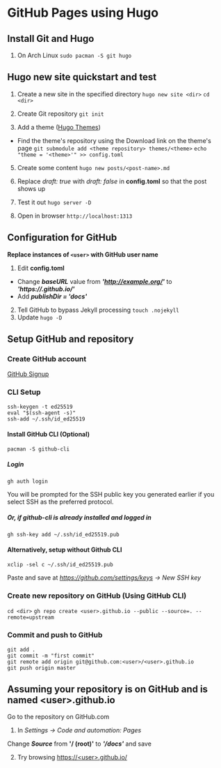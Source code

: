 # GitHub Pages using Hugo 

## Install Git and Hugo
1. On Arch Linux
`sudo pacman -S git hugo`

## Hugo new site quickstart and test
1. Create a new site in the specified directory
`hugo new site <dir>`
`cd <dir>`

2. Create Git repository
`git init`

3. Add a theme ([Hugo Themes](https://themes.gohugo.io/))
- Find the theme's repository using the Download link on the theme's page
`git submodule add <theme repository> themes/<theme>`
`echo "theme = '<theme>'" >> config.toml`

5. Create some content
`hugo new posts/<post-name>.md`

6. Replace *draft: true* with *draft: false* in **config.toml** so that the post shows up

7. Test it out
`hugo server -D`

8. Open in browser
`http://localhost:1313`

## Configuration for GitHub
**Replace instances of `<user>` with GitHub user name**
1.  Edit **config.toml**
 - Change ***baseURL*** value from ***'http://example.org/'*** to ***'https://<user>.github.io/'***
 - Add ***publishDir = 'docs'***
2. Tell GitHub to bypass Jekyll processing
`touch .nojekyll`
3. Update
`hugo -D`

## Setup GitHub and repository
### Create GitHub account
[GitHub Signup](https://github.com/signup)

### CLI Setup
```
ssh-keygen -t ed25519
eval "$(ssh-agent -s)"
ssh-add ~/.ssh/id_ed25519
```

#### Install GitHub CLI (Optional)
`pacman -S github-cli`

##### Login
`gh auth login`

You will be prompted for the SSH public key you generated earlier if you select SSH as the preferred protocol.

##### Or, if github-cli is already installed and logged in

`gh ssh-key add ~/.ssh/id_ed25519.pub`


#### Alternatively, setup without Github CLI

`xclip -sel c ~/.ssh/id_ed25519.pub`

Paste and save at *https://github.com/settings/keys -> New SSH key*

### Create new repository on GitHub (Using GitHub CLI)
`cd <dir>`
`gh repo create <user>.github.io --public --source=. --remote=upstream`

### Commit and push to GitHub
```
git add .
git commit -m "first commit"
git remote add origin git@github.com:<user>/<user>.github.io
git push origin master
```


## Assuming your repository is on GitHub and is named \<user\>.github.io
Go to the repository on GitHub.com

1. In *Settings -> Code and automation: Pages*

Change ***Source*** from **'/ (root)'** to ***'/docs'*** and save


2. Try browsing [https://\<user\>.github.io/](https://\<user\>.github.io/)
